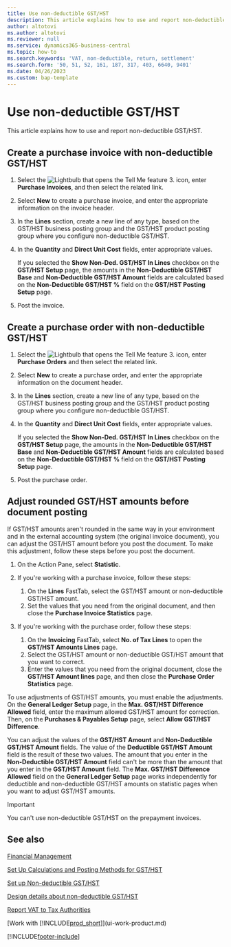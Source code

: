 ```yaml
---
title: Use non-deductible GST/HST
description: This article explains how to use and report non-deductible GST/HST.
author: altotovi
ms.author: altotovi
ms.reviewer: null
ms.service: dynamics365-business-central
ms.topic: how-to
ms.search.keywords: 'VAT, non-deductible, return, settlement'
ms.search.form: '50, 51, 52, 161, 187, 317, 403, 6640, 9401'
ms.date: 04/26/2023
ms.custom: bap-template
---
```


# Use non-deductible GST/HST

This article explains how to use and report non-deductible GST/HST.

## Create a purchase invoice with non-deductible GST/HST

1. Select the ![Lightbulb that opens the Tell Me feature 3.](media/ui-search/search_small.png "Tell me what you want to do") icon, enter **Purchase Invoices**, and then select the related link.
2. Select **New** to create a purchase invoice, and enter the appropriate information on the invoice header.
3. In the **Lines** section, create a new line of any type, based on the GST/HST business posting group and the GST/HST product posting group where you configure non-deductible GST/HST.
4. In the **Quantity** and **Direct Unit Cost** fields, enter appropriate values.

    If you selected the **Show Non-Ded. GST/HST In Lines** checkbox on the **GST/HST Setup** page, the amounts in the **Non-Deductible GST/HST Base** and **Non-Deductible GST/HST Amount** fields are calculated based on the **Non-Deductible GST/HST %** field on the **GST/HST Posting Setup** page.

5. Post the invoice.

## Create a purchase order with non-deductible GST/HST

1. Select the ![Lightbulb that opens the Tell Me feature 3.](media/ui-search/search_small.png "Tell me what you want to do") icon, enter **Purchase Orders** and then select the related link.
2. Select **New** to create a purchase order, and enter the appropriate information on the document header.
3. In the **Lines** section, create a new line of any type, based on the GST/HST business posting group and the GST/HST product posting group where you configure non-deductible GST/HST.
4. In the **Quantity** and **Direct Unit Cost** fields, enter appropriate values.

    If you selected the **Show Non-Ded. GST/HST In Lines** checkbox on the **GST/HST Setup** page, the amounts in the **Non-Deductible GST/HST Base** and **Non-Deductible GST/HST Amount** fields are calculated based on the **Non-Deductible GST/HST %** field on the **GST/HST Posting Setup** page.

5. Post the purchase order.

## Adjust rounded GST/HST amounts before document posting

If GST/HST amounts aren't rounded in the same way in your environment and in the external accounting system (the original invoice document), you can adjust the GST/HST amount before you post the document. To make this adjustment, follow these steps before you post the document.

1. On the Action Pane, select **Statistic**.
2. If you're working with a purchase invoice, follow these steps:

    1. On the **Lines** FastTab, select the GST/HST amount or non-deductible GST/HST amount.
    2. Set the values that you need from the original document, and then close the **Purchase Invoice Statistics** page.

3.  If you're working with the purchase order, follow these steps:

    1. On the **Invoicing** FastTab, select **No. of Tax Lines** to open the **GST/HST Amounts Lines** page.
    2. Select the GST/HST amount or non-deductible GST/HST amount that you want to correct.
    3. Enter the values that you need from the original document, close the **GST/HST Amount lines** page, and then close the **Purchase Order Statistics** page.

To use adjustments of GST/HST amounts, you must enable the adjustments. On the **General Ledger Setup** page, in the **Max. GST/HST Difference Allowed** field, enter the maximum allowed GST/HST amount for correction. Then, on the **Purchases & Payables Setup** page, select **Allow GST/HST Difference**.

You can adjust the values of the **GST/HST Amount** and **Non-Deductible GST/HST Amount** fields. The value of the **Deductible GST/HST Amount** field is the result of these two values. The amount that you enter in the **Non-Deductible GST/HST Amount** field can't be more than the amount that you enter in the **GST/HST Amount** field. The **Max. GST/HST Difference Allowed** field on the **General Ledger Setup** page works independently for deductible and non-deductible GST/HST amounts on statistic pages when you want to adjust GST/HST amounts.

> [!IMPORTANT]
> You can't use non-deductible GST/HST on the prepayment invoices.

## See also 

[Financial Management](finance.md)

[Set Up Calculations and Posting Methods for GST/HST](finance-setup-vat.md)  

[Set up Non-deductible GST/HST](finance-setup-nondeductible-vat.md)

[Design details about non-deductible GST/HST](design-details-nondeductible-vat.md)

[Report VAT to Tax Authorities](finance-how-report-vat.md)

[Work with [!INCLUDE[prod_short](includes/prod_short.md)]](ui-work-product.md)

[!INCLUDE[footer-include](includes/footer-banner.md)]

